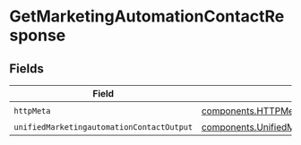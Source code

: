 # GetMarketingAutomationContactResponse


## Fields

| Field                                                                                                                    | Type                                                                                                                     | Required                                                                                                                 | Description                                                                                                              |
| ------------------------------------------------------------------------------------------------------------------------ | ------------------------------------------------------------------------------------------------------------------------ | ------------------------------------------------------------------------------------------------------------------------ | ------------------------------------------------------------------------------------------------------------------------ |
| `httpMeta`                                                                                                               | [components.HTTPMetadata](../../models/components/httpmetadata.md)                                                       | :heavy_check_mark:                                                                                                       | N/A                                                                                                                      |
| `unifiedMarketingautomationContactOutput`                                                                                | [components.UnifiedMarketingautomationContactOutput](../../models/components/unifiedmarketingautomationcontactoutput.md) | :heavy_minus_sign:                                                                                                       | N/A                                                                                                                      |